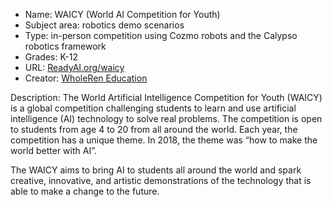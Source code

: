 * Name: WAICY (World AI Competition for Youth)
* Subject area: robotics demo scenarios
* Type: in-person competition using Cozmo robots and the Calypso robotics framework
* Grades: K-12
* URL: [ReadyAI.org/waicy](https://readyai.org/waicy)
* Creator: [WholeRen Education](https://www.wholerengroup.com)

Description:
The World Artificial Intelligence Competition for Youth (WAICY) is a global competition challenging students to learn and use artificial intelligence (AI) technology to solve real problems. The competition is open to students from age 4 to 20 from all around the world. Each year, the competition has a unique theme. In 2018, the theme was “how to make the world better with AI”.

The WAICY aims to bring AI to students all around the world and spark creative, innovative, and artistic demonstrations of the technology that is able to make a change to the future.